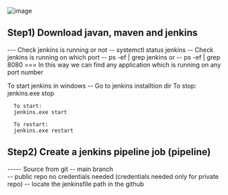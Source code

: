
![image](https://user-images.githubusercontent.com/40380941/233822265-b7aed872-c658-4697-b477-2aa295a196d8.png)

Step1) Download javan, maven and jenkins
--
--- Check jenkins is running or not
    -- systemctl status jenkins
-- Check jenkins is running on which port
    -- ps -ef | grep jenkins
              or
    -- ps -ef | grep 8080 === In this way we can find any application which is running on any port number
    
  To start jenkins in windows
  -- Go to jenkins installtion dir
      To stop:
      jenkins.exe stop

      To start:
      jenkins.exe start

      To restart:
      jenkins.exe restart
      
 Step2) Create a jenkins pipeline job (pipeline)
 ---
 ----- Source from git
       -- main branch   
       -- public repo no credentials needed (credentials needed only for private repo)
       -- locate the jenkinsfile path in the github
       
 
